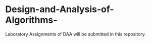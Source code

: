 # Design-and-Analysis-of-Algorithms-
Laboratory Assignments of DAA will be submitted in this repository.
